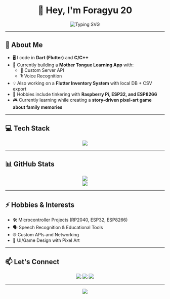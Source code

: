 <h1 align="center">👋 Hey, I'm Foragyu 20</h1>

<p align="center">
  <img src="https://readme-typing-svg.demolab.com?font=Fira+Code&duration=2000&pause=1000&center=true&vCenter=true&width=435&lines=Flutter+Developer+%F0%9F%92%BB;Dart+%7C+C%2B%2B+Programmer+%F0%9F%92%BB;Electronics+and+MCU+Hobbyist+%E2%9A%96%EF%B8%8F" alt="Typing SVG" />
</p>

---

## 🧠 About Me

- 🖥️ I code in **Dart (Flutter)** and **C/C++**
- 📱 Currently building a **Mother Tongue Learning App** with:
  - 📡 Custom Server API
  - 🎙️ Voice Recognition
- 💡 Also working on a **Flutter Inventory System** with local DB + CSV export
- 🧩 Hobbies include tinkering with **Raspberry Pi, ESP32, and ESP8266**
- 🎮 Currently learning while creating a **story-driven pixel-art game about family memories**

---

## 💻 Tech Stack

<div align="center">
  <img src="https://skillicons.dev/icons?i=dart,flutter,cpp,arduino,firebase,sqlite,vscode,git" />
</div>

---

## 📊 GitHub Stats

<div align="center">
  <img src="https://github-readme-stats.vercel.app/api?username=foragyu20&show_icons=true&theme=tokyonight&hide_border=true" />
  <br>
  <img src="https://github-readme-streak-stats.herokuapp.com/?user=foragyu20&theme=tokyonight&hide_border=true" />
</div>

---

## ⚡ Hobbies & Interests

- 🛠️ Microcontroller Projects (RP2040, ESP32, ESP8266)
- 🗣️ Speech Recognition & Educational Tools
- 🌐 Custom APIs and Networking
- 🎨 UI/Game Design with Pixel Art

---

## 📫 Let's Connect

<p align="center">
  <a href="mailto:cforestraguini@gmail.com"><img src="https://img.shields.io/badge/Email-%23E4405F.svg?&style=for-the-badge&logo=gmail&logoColor=white"/></a>
  <a href="https://www.linkedin.com/in/foragyu20/"><img src="https://img.shields.io/badge/LinkedIn-%230077B5.svg?&style=for-the-badge&logo=linkedin&logoColor=white" /></a>
  <a href="Foragyu20.github.io"><img src="https://img.shields.io/badge/Portfolio-%23000000.svg?&style=for-the-badge&logo=firefox&logoColor=white" /></a>
</p>

---

<p align="center">
  <img src="https://capsule-render.vercel.app/api?type=waving&color=0:3A6073,100:16222A&height=120&section=footer"/>
</p>
